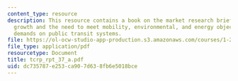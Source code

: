 ```yaml
---
content_type: resource
description: This resource contains a book on the market research briefing the nation's
  growth and the need to meet mobility, environmental, and energy objectives place
  demands on public transit systems.
file: https://ol-ocw-studio-app-production.s3.amazonaws.com/courses/1-259j-transit-management-fall-2006/dc735787e253ca907d638fb6e5018bce_tcrp_rpt_37_a.pdf
file_type: application/pdf
resourcetype: Document
title: tcrp_rpt_37_a.pdf
uid: dc735787-e253-ca90-7d63-8fb6e5018bce
---
```


